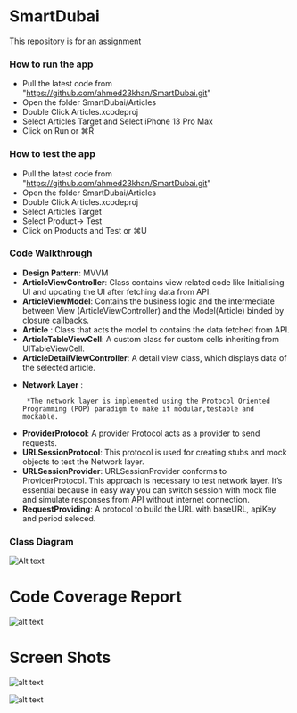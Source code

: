 # SmartDubai
This repository is for an assignment


### How to run the app
 - Pull the latest code from "https://github.com/ahmed23khan/SmartDubai.git"
 - Open the folder SmartDubai/Articles
 - Double Click Articles.xcodeproj
 - Select Articles Target and Select iPhone 13 Pro Max
 - Click on Run or ⌘R
 
### How to test the app
 - Pull the latest code from "https://github.com/ahmed23khan/SmartDubai.git"
 - Open the folder SmartDubai/Articles
 - Double Click Articles.xcodeproj
 - Select Articles Target
 - Select Product-> Test
 - Click on Products and Test or ⌘U

### Code Walkthrough 
- **Design Pattern**: MVVM
- **ArticleViewController**: Class contains view related code like Initialising UI and updating the UI after fetching data from API.
- **ArticleViewModel**: Contains the business logic and the intermediate between View (ArticleViewController) and the Model(Article) binded by closure callbacks.
- **Article** : Class that acts the model to contains the data fetched from API.
- **ArticleTableViewCell**: A custom class for custom cells inheriting from UITableViewCell.
- **ArticleDetailViewController**: A detail view class, which displays data of the selected article.

 * **Network Layer** :
 
        *The network layer is implemented using the Protocol Oriented Programming (POP) paradigm to make it modular,testable and mockable.

- **ProviderProtocol**: A provider Protocol acts as a provider to send requests.
- **URLSessionProtocol**: This protocol is used for creating stubs and mock objects to test the Network layer.
- **URLSessionProvider**: URLSessionProvider conforms to ProviderProtocol. This approach is necessary to test network layer. It’s essential because in easy way you can switch session with mock file and simulate responses from API without internet connection.
- **RequestProviding**: A protocol to build the URL with baseURL, apiKey and period seleced.

### Class Diagram
![Alt text](https://github.com/ahmed23khan/SmartDubai/blob/adabd611da59f4da0c2f9752a0fe52d1e29a0c84/Class_Diagram.png)


# Code Coverage Report
![alt text](https://github.com/ahmed23khan/SmartDubai/blob/adabd611da59f4da0c2f9752a0fe52d1e29a0c84/Code_Coverage.png)


# Screen Shots

![alt text](https://github.com/ahmed23khan/SmartDubai/blob/adabd611da59f4da0c2f9752a0fe52d1e29a0c84/screenshot4.png)

![alt text](https://github.com/ahmed23khan/SmartDubai/blob/adabd611da59f4da0c2f9752a0fe52d1e29a0c84/Screenshot3.png)
